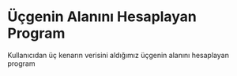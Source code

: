 # Üçgenin Alanını Hesaplayan Program
Kullanıcıdan üç kenarın verisini aldığımız üçgenin alanını hesaplayan program
